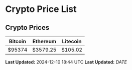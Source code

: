 # Crypto Price List

## Crypto Prices
| Bitcoin | Ethereum | Litecoin |
| ------- | -------- | -------- |
| $95374 | $3579.25 | $105.02 |
**Last Updated:** 2024-12-10 18:44 UTC
**Last Updated:** $DATE$
